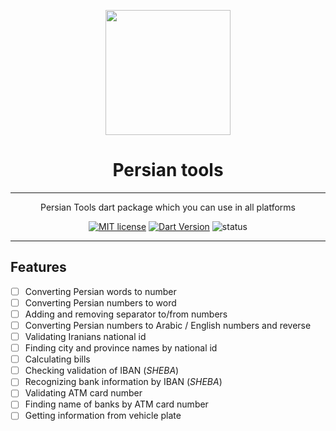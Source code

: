 <div align="center">
	<p align="center">
		<img src="https://raw.githubusercontent.com/persian-tools/persian-tools/master/images/logo.png" width="200" />
	</p>
	<h1 align="center">Persian tools</h1>
    <hr/>
    <p align="center">Persian Tools dart package which you can use in all platforms</p>

[![MIT license](https://img.shields.io/badge/License-MIT-lightblue.svg)](https://github.com/persian-tools/dart-persian-tools/blob/master/LICENSE)
[![Dart Version](https://img.shields.io/badge/Dart-v2.12.0-lightblue)](https://dart.dev)
![status](https://img.shields.io/badge/under_development-lightblue.svg)
</div>
<hr/>

## Features
- [ ] Converting Persian words to number
- [ ] Converting Persian numbers to word
- [ ] Adding and removing separator to/from numbers
- [ ] Converting Persian numbers to Arabic / English numbers and reverse
- [ ] Validating Iranians national id
- [ ] Finding city and province names by national id
- [ ] Calculating bills
- [ ] Checking validation of IBAN (_SHEBA_)
- [ ] Recognizing bank information by IBAN (_SHEBA_)
- [ ] Validating ATM card number
- [ ] Finding name of banks by ATM card number
- [ ] Getting information from vehicle plate